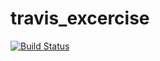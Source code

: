 # travis_excercise

[![Build Status](https://www.travis-ci.org/nikro412956/travis_excercise.svg?branch=master)](https://www.travis-ci.org/nikro412956/travis_excercise)
